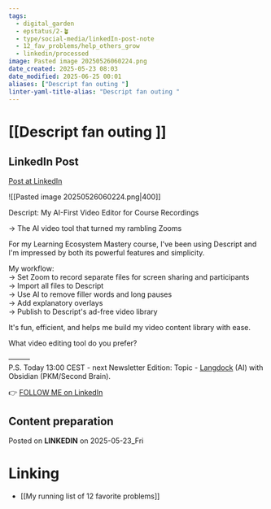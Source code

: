 ```yaml
---
tags:
  - digital_garden
  - epstatus/2-🪴
  - type/social-media/linkedIn-post-note
  - 12_fav_problems/help_others_grow
  - linkedin/processed
image: Pasted image 20250526060224.png
date_created: 2025-05-23 08:03
date_modified: 2025-06-25 00:01
aliases: ["Descript fan outing "]
linter-yaml-title-alias: "Descript fan outing "
---
```

# [[Descript fan outing ]]

## LinkedIn Post

[Post at LinkedIn](https://www.linkedin.com/posts/sebastiankamilli_descript-my-ai-first-video-editor-for-course-activity-7331565165605187586-e7va?utm_source=share&utm_medium=member_desktop&rcm=ACoAAA1M1pkBgWCYPhT45EpfLiHzViQqRWNCIv4)

![[Pasted image 20250526060224.png|400]]

Descript: My AI-First Video Editor for Course Recordings  
  
→ The AI video tool that turned my rambling Zooms  
  
For my Learning Ecosystem Mastery course, I've been using Descript and I'm impressed by both its powerful features and simplicity.  
  
My workflow:  
→ Set Zoom to record separate files for screen sharing and participants  
→ Import all files to Descript  
→ Use AI to remove filler words and long pauses  
→ Add explanatory overlays  
→ Publish to Descript's ad-free video library  
  
It's fun, efficient, and helps me build my video content library with ease.  
  
What video editing tool do you prefer?  
  
———  
P.S. Today 13:00 CEST - next Newsletter Edition: Topic - [Langdock](https://www.linkedin.com/company/langdock/) (AI) with Obsidian (PKM/Second Brain).

👉 [FOLLOW ME on LinkedIn](https://www.linkedin.com/comm/mynetwork/discovery-see-all?usecase=PEOPLE_FOLLOWS&followMember=sebastiankamilli)

## Content preparation

Posted on **LINKEDIN** on 2025-05-23_Fri

# Linking

+ [[My running list of 12 favorite problems]]